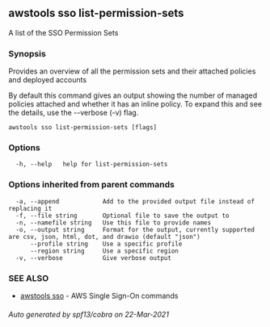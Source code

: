 ## awstools sso list-permission-sets

A list of the SSO Permission Sets

### Synopsis

Provides an overview of all the permission sets and their attached policies and deployed accounts

By default this command gives an output showing the number of managed policies attached and whether it has an inline policy. To expand this and see the details, use the --verbose (-v) flag.
	

```
awstools sso list-permission-sets [flags]
```

### Options

```
  -h, --help   help for list-permission-sets
```

### Options inherited from parent commands

```
  -a, --append            Add to the provided output file instead of replacing it
  -f, --file string       Optional file to save the output to
  -n, --namefile string   Use this file to provide names
  -o, --output string     Format for the output, currently supported are csv, json, html, dot, and drawio (default "json")
      --profile string    Use a specific profile
      --region string     Use a specific region
  -v, --verbose           Give verbose output
```

### SEE ALSO

* [awstools sso](awstools_sso.md)	 - AWS Single Sign-On commands

###### Auto generated by spf13/cobra on 22-Mar-2021
